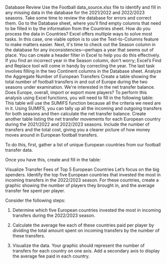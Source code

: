 Database Review
Use the Football data_source.xlsx file to identify and fill in any missing data in the database for the 2021/2022 and 2022/2023 seasons. Take some time to review the database for errors and correct them.
Go to the Database sheet, where you’ll find empty columns that need to be filled in by the information from the Countries sheet.
How do you process the data in Countries? Excel offers multiple ways to solve most tasks. In this case, one viable option is to use the Text-to-Columns feature to make matters easier.
Next, it's time to check out the Season column in the database for any inconsistencies—perhaps a year that seems out of place. You can create a header filter in Excel to help you do this effectively. If you find an incorrect year in the Season column, don't worry; Excel’s Find and Replace tool will come in handy by correcting the year.
The last task involves filling in the two Continent columns in the Database sheet.
Analyze the Aggregate Number of European Transfers
Create a table showing the total number of football transfers in and out of Europe during the two seasons under examination. We're interested in the net transfer balance. Does Europe, overall, import or export more players?
To perform this analysis using Excel functions, you will need to fill in the following table:
This table will use the SUMIFS function because all the criteria we need are in it. Using SUMIFS, you can tally up all the incoming and outgoing transfers for both seasons and then calculate the net transfer balance.
Create another table listing the net transfer movements for each European country during the 2021/2022 and 2022/2023 seasons. Include the number of transfers and the total cost, giving you a clearer picture of how money moves around in European football transfers.

To do this, first, gather a list of unique European countries from our football transfer data.

Once you have this, create and fill in the table:

Visualize Transfer Fees of Top 5 European Countries
Let’s focus on the big spenders. Identify the top five European countries that invested the most in incoming transfers in the 2022/2023 season.
For these countries, create a graphic showing the number of players they brought in, and the average transfer fee spent per player.

Consider the following steps:

1. Determine which five European countries invested the most in incoming transfers during the 2022/2023 season.

2. Calculate the average fee each of these countries paid per player by dividing the total amount spent on incoming transfers by the number of these transfers.

3. Visualize the data. Your graphic should represent the number of transfers for each country on one axis. Add a secondary axis to display the average fee paid in each country.
